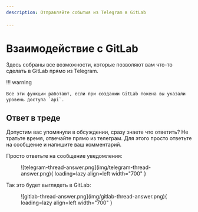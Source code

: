 ```yaml
---
description: Отправляйте события из Telegram в GitLab

---
```


# Взаимодействие с GitLab

Здесь собраны все возможности, которые позволяют вам что-то сделать в GitLab прямо из Telegram.

!!! warning

    Все эти функции работают, если при создании GitLab токена вы указали уровень доступа `api`.

## Ответ в треде
Допустим вас упомянули в обсуждении, сразу знаете что ответить? Не тратьте время, отвечайте прямо из телеграм. Для этого просто ответьте на сообщение и напишите ваш комментарий.

Просто ответьте на сообщение уведомления:

<figure markdown>
  ![telegram-thread-answer.png](img/telegram-thread-answer.png){ loading=lazy align=left width="700" }
</figure>

Так это будет выглядеть в GitLab:

<figure markdown>
  ![gitlab-thread-answer.png](img/gitlab-thread-answer.png){ loading=lazy align=left width="700" }
</figure>